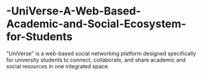 # -UniVerse-A-Web-Based-Academic-and-Social-Ecosystem-for-Students
"UniVerse" is a web-based social networking platform designed specifically for university students to connect, collaborate, and share academic and social resources in one integrated space. 
